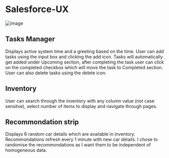 # Salesforce-UX

![image](https://user-images.githubusercontent.com/52851106/119690818-a68b7b80-be67-11eb-9acc-d88eac30ae2c.png)

## Tasks Manager

Displays active system time and a greeting based on the time.
User can add tasks using the input box and clicking the add icon.
Tasks will automatically get added under Upcoming section, after completing the task user can click on the completed checkbox which will move the task to Completed section.
User can also delete tasks using the delete icon.

## Inventory

User can search through the inventory with any column value (not case sensitve), select number of items to display and navigate through pages.

## Recommondation strip

Displays 6 random car details which are available in inventory.
Recommondations refresh every 1 minute with new car details.
I chose to randomise the recommondations as I want them to be independent of homogeneous data.



